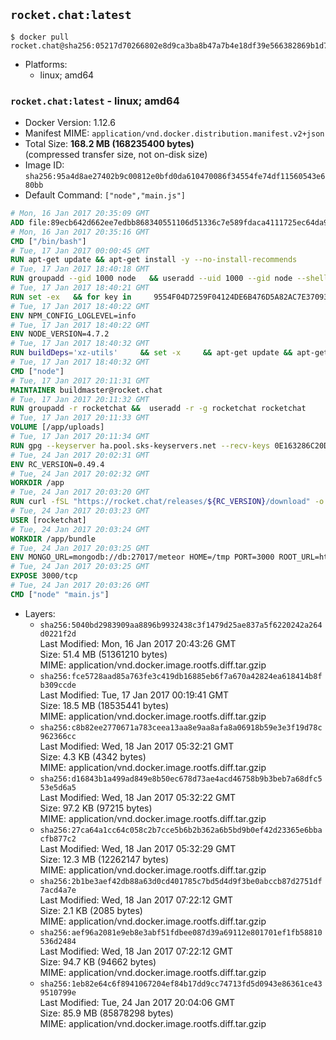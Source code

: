 ## `rocket.chat:latest`

```console
$ docker pull rocket.chat@sha256:05217d70266802e8d9ca3ba8b47a7b4e18df39e566382869b1d71b72462b58b9
```

-	Platforms:
	-	linux; amd64

### `rocket.chat:latest` - linux; amd64

-	Docker Version: 1.12.6
-	Manifest MIME: `application/vnd.docker.distribution.manifest.v2+json`
-	Total Size: **168.2 MB (168235400 bytes)**  
	(compressed transfer size, not on-disk size)
-	Image ID: `sha256:95a4d8ae27402b9c00812e0bfd0da610470086f34554fe74df11560543e680bb`
-	Default Command: `["node","main.js"]`

```dockerfile
# Mon, 16 Jan 2017 20:35:09 GMT
ADD file:89ecb642d662ee7edbb868340551106d51336c7e589fdaca4111725ec64da957 in / 
# Mon, 16 Jan 2017 20:35:16 GMT
CMD ["/bin/bash"]
# Tue, 17 Jan 2017 00:00:45 GMT
RUN apt-get update && apt-get install -y --no-install-recommends 		ca-certificates 		curl 		wget 	&& rm -rf /var/lib/apt/lists/*
# Tue, 17 Jan 2017 18:40:18 GMT
RUN groupadd --gid 1000 node   && useradd --uid 1000 --gid node --shell /bin/bash --create-home node
# Tue, 17 Jan 2017 18:40:21 GMT
RUN set -ex   && for key in     9554F04D7259F04124DE6B476D5A82AC7E37093B     94AE36675C464D64BAFA68DD7434390BDBE9B9C5     0034A06D9D9B0064CE8ADF6BF1747F4AD2306D93     FD3A5288F042B6850C66B31F09FE44734EB7990E     71DCFD284A79C3B38668286BC97EC7A07EDE3FC1     DD8F2338BAE7501E3DD5AC78C273792F7D83545D     B9AE9905FFD7803F25714661B63B535A4C206CA9     C4F0DFFF4E8C1A8236409D08E73BC641CC11F4C8   ; do     gpg --keyserver ha.pool.sks-keyservers.net --recv-keys "$key";   done
# Tue, 17 Jan 2017 18:40:22 GMT
ENV NPM_CONFIG_LOGLEVEL=info
# Tue, 17 Jan 2017 18:40:22 GMT
ENV NODE_VERSION=4.7.2
# Tue, 17 Jan 2017 18:40:32 GMT
RUN buildDeps='xz-utils'     && set -x     && apt-get update && apt-get install -y $buildDeps --no-install-recommends     && rm -rf /var/lib/apt/lists/*     && curl -SLO "https://nodejs.org/dist/v$NODE_VERSION/node-v$NODE_VERSION-linux-x64.tar.xz"     && curl -SLO "https://nodejs.org/dist/v$NODE_VERSION/SHASUMS256.txt.asc"     && gpg --batch --decrypt --output SHASUMS256.txt SHASUMS256.txt.asc     && grep " node-v$NODE_VERSION-linux-x64.tar.xz\$" SHASUMS256.txt | sha256sum -c -     && tar -xJf "node-v$NODE_VERSION-linux-x64.tar.xz" -C /usr/local --strip-components=1     && rm "node-v$NODE_VERSION-linux-x64.tar.xz" SHASUMS256.txt.asc SHASUMS256.txt     && apt-get purge -y --auto-remove $buildDeps     && ln -s /usr/local/bin/node /usr/local/bin/nodejs
# Tue, 17 Jan 2017 18:40:32 GMT
CMD ["node"]
# Tue, 17 Jan 2017 20:11:31 GMT
MAINTAINER buildmaster@rocket.chat
# Tue, 17 Jan 2017 20:11:32 GMT
RUN groupadd -r rocketchat &&  useradd -r -g rocketchat rocketchat
# Tue, 17 Jan 2017 20:11:33 GMT
VOLUME [/app/uploads]
# Tue, 17 Jan 2017 20:11:34 GMT
RUN gpg --keyserver ha.pool.sks-keyservers.net --recv-keys 0E163286C20D07B9787EBE9FD7F9D0414FD08104
# Tue, 24 Jan 2017 20:02:31 GMT
ENV RC_VERSION=0.49.4
# Tue, 24 Jan 2017 20:02:32 GMT
WORKDIR /app
# Tue, 24 Jan 2017 20:03:20 GMT
RUN curl -fSL "https://rocket.chat/releases/${RC_VERSION}/download" -o rocket.chat.tgz &&  curl -fSL "https://rocket.chat/releases/${RC_VERSION}/asc" -o rocket.chat.tgz.asc &&  gpg --batch --verify rocket.chat.tgz.asc rocket.chat.tgz &&  tar zxvf rocket.chat.tgz &&  rm rocket.chat.tgz rocket.chat.tgz.asc &&  cd bundle/programs/server &&  npm install
# Tue, 24 Jan 2017 20:03:23 GMT
USER [rocketchat]
# Tue, 24 Jan 2017 20:03:24 GMT
WORKDIR /app/bundle
# Tue, 24 Jan 2017 20:03:25 GMT
ENV MONGO_URL=mongodb://db:27017/meteor HOME=/tmp PORT=3000 ROOT_URL=http://localhost:3000 Accounts_AvatarStorePath=/app/uploads
# Tue, 24 Jan 2017 20:03:25 GMT
EXPOSE 3000/tcp
# Tue, 24 Jan 2017 20:03:26 GMT
CMD ["node" "main.js"]
```

-	Layers:
	-	`sha256:5040bd2983909aa8896b9932438c3f1479d25ae837a5f6220242a264d0221f2d`  
		Last Modified: Mon, 16 Jan 2017 20:43:26 GMT  
		Size: 51.4 MB (51361210 bytes)  
		MIME: application/vnd.docker.image.rootfs.diff.tar.gzip
	-	`sha256:fce5728aad85a763fe3c419db16885eb6f7a670a42824ea618414b8fb309ccde`  
		Last Modified: Tue, 17 Jan 2017 00:19:41 GMT  
		Size: 18.5 MB (18535441 bytes)  
		MIME: application/vnd.docker.image.rootfs.diff.tar.gzip
	-	`sha256:c8b82ee2770671a783ceea13aa8e9aa8afa8a06918b59e3e3f19d78c962366cc`  
		Last Modified: Wed, 18 Jan 2017 05:32:21 GMT  
		Size: 4.3 KB (4342 bytes)  
		MIME: application/vnd.docker.image.rootfs.diff.tar.gzip
	-	`sha256:d16843b1a499ad849e8b50ec678d73ae4acd46758b9b3beb7a68dfc553e5d6a5`  
		Last Modified: Wed, 18 Jan 2017 05:32:22 GMT  
		Size: 97.2 KB (97215 bytes)  
		MIME: application/vnd.docker.image.rootfs.diff.tar.gzip
	-	`sha256:27ca64a1cc64c058c2b7cce5b6b2b362a6b5bd9b0ef42d23365e6bbacfb877c2`  
		Last Modified: Wed, 18 Jan 2017 05:32:29 GMT  
		Size: 12.3 MB (12262147 bytes)  
		MIME: application/vnd.docker.image.rootfs.diff.tar.gzip
	-	`sha256:2b1be3aef42db88a63d0cd401785c7bd5d4d9f3be0abccb87d2751df7acd4a7e`  
		Last Modified: Wed, 18 Jan 2017 07:22:12 GMT  
		Size: 2.1 KB (2085 bytes)  
		MIME: application/vnd.docker.image.rootfs.diff.tar.gzip
	-	`sha256:aef96a2081e9eb8e3abf51fdbee087d39a69112e801701ef1fb58810536d2484`  
		Last Modified: Wed, 18 Jan 2017 07:22:12 GMT  
		Size: 94.7 KB (94662 bytes)  
		MIME: application/vnd.docker.image.rootfs.diff.tar.gzip
	-	`sha256:1eb82e64c6f8941067204ef84b17dd9cc74713fd5d0943e86361ce439510799e`  
		Last Modified: Tue, 24 Jan 2017 20:04:06 GMT  
		Size: 85.9 MB (85878298 bytes)  
		MIME: application/vnd.docker.image.rootfs.diff.tar.gzip
